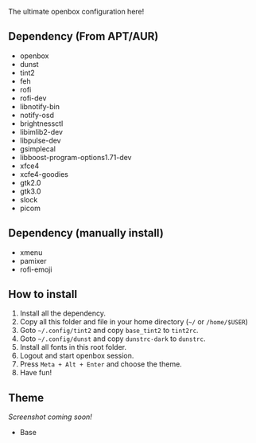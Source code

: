 The ultimate openbox configuration here!

## Dependency (From APT/AUR)
- openbox
- dunst
- tint2
- feh
- rofi
- rofi-dev
- libnotify-bin
- notify-osd
- brightnessctl
- libimlib2-dev
- libpulse-dev
- gsimplecal
- libboost-program-options1.71-dev 
- xfce4
- xcfe4-goodies
- gtk2.0
- gtk3.0
- slock
- picom

## Dependency (manually install)
- xmenu
- pamixer
- rofi-emoji

## How to install
1. Install all the dependency.
2. Copy all this folder and file in your home directory (`~/` or `/home/$USER`)
3. Goto `~/.config/tint2` and copy `base_tint2` to `tint2rc`.
4. Goto `~/.config/dunst` and copy `dunstrc-dark` to `dunstrc`.
5. Install all fonts in this root folder.
6. Logout and start openbox session.
7. Press `Meta + Alt + Enter` and choose the theme.
8. Have fun!

## Theme
*Screenshot coming soon!*

- Base

